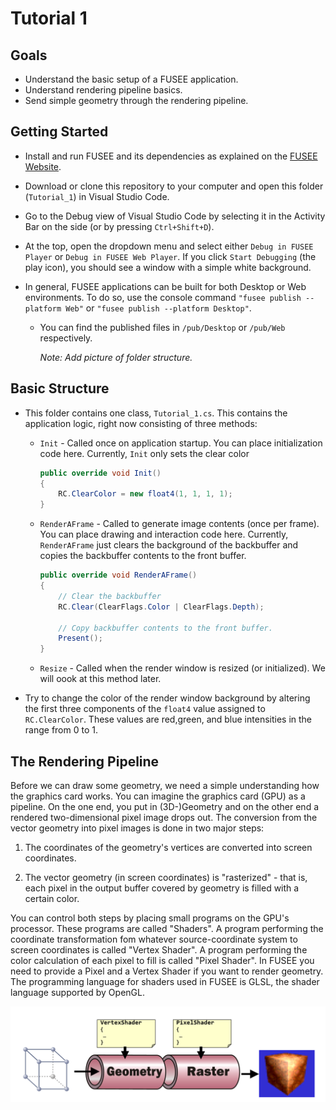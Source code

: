 # Tutorial 1

## Goals
* Understand the basic setup of a FUSEE application.
* Understand rendering pipeline basics.
* Send simple geometry through the rendering pipeline.

## Getting Started
* Install and run FUSEE and its dependencies as explained on the [FUSEE Website](https://www.fusee3d.org).

* Download or clone this repository to your computer and open this folder (`Tutorial_1`) in Visual Studio Code.

* Go to the Debug view of Visual Studio Code by selecting it in the Activity Bar on the side (or by pressing `Ctrl+Shift+D`).

* At the top, open the dropdown menu and select either `Debug in FUSEE Player` or `Debug in FUSEE Web Player`. If you click `Start Debugging` (the play icon), you should see a window with a simple white background.

* In general, FUSEE applications can be built for both Desktop or Web environments. To do so, use the console command `"fusee publish --platform Web"` or `"fusee publish --platform Desktop"`.

    * You can find the published files in `/pub/Desktop` or `/pub/Web` respectively.

        *Note: Add picture of folder structure.*

## Basic Structure
* This folder contains one class, `Tutorial_1.cs`. This contains the application logic, right now consisting of three methods:

    * `Init` - Called once on application startup. You can place initialization code here. Currently, `Init` only sets the clear color

        ```csharp
        public override void Init()
        {
            RC.ClearColor = new float4(1, 1, 1, 1);
        }
        ```

    * `RenderAFrame` - Called to generate image contents (once per frame). You can place drawing and interaction code here. Currently, `RenderAFrame` just clears the background of the backbuffer and copies the backbuffer contents to the front buffer.

        ```csharp
        public override void RenderAFrame()
        {
            // Clear the backbuffer
            RC.Clear(ClearFlags.Color | ClearFlags.Depth);

            // Copy backbuffer contents to the front buffer.
            Present();
        }
        ```
    
    * `Resize` - Called when the render window is resized (or initialized). We will oook at this method later.

* Try to change the color of the render window background by altering the first three components of the `float4` value assigned to `RC.ClearColor`. These values are red,green, and blue intensities in the range from 0 to 1.

## The Rendering Pipeline
Before we can draw some geometry, we need a simple understanding how the graphics card works. You can imagine the graphics card (GPU) as a pipeline. On the one end, you put in (3D-)Geometry and on the other end a rendered two-dimensional pixel image drops out. The conversion from the vector geometry into pixel images is done in two major steps:

1. The coordinates of the geometry's vertices are converted into screen coordinates.

2. The vector geometry (in screen coordinates) is "rasterized" - that is, each pixel in the output buffer covered by geometry is filled with a certain color.

You can control both steps by placing small programs on the GPU's processor. These programs are called "Shaders". A program performing the coordinate transformation fom whatever source-coordinate system to screen coordinates is called "Vertex Shader". A program performing the color calculation of each pixel to fill is called "Pixel Shader". In FUSEE you need to provide a Pixel and a Vertex Shader if you want to render geometry. The programming language for shaders used in FUSEE is GLSL, the shader language supported by OpenGL.

![Render Pipeline](_images/RenderPipelineVP.png)

